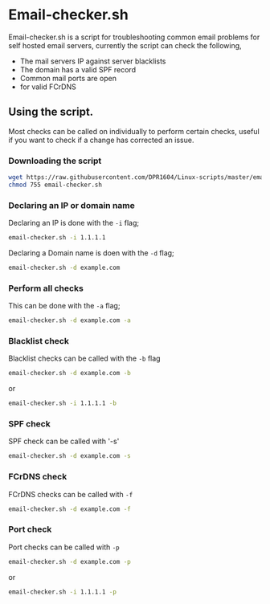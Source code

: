 # Email-checker.sh

Email-checker.sh is a script for troubleshooting common email problems for self hosted email servers, currently the script can check the following,

- The mail servers IP against server blacklists
- The domain has a valid SPF record
- Common mail ports are open
- for valid FCrDNS

## Using the script.

Most checks can be called on individually to perform certain checks, useful if you want to check if a change has corrected an issue.

### Downloading the script

```bash
wget https://raw.githubusercontent.com/DPR1604/Linux-scripts/master/email-checker/email-checker.sh
chmod 755 email-checker.sh
```

### Declaring an IP or domain name

Declaring an IP is done with the `-i` flag;

```bash
email-checker.sh -i 1.1.1.1
```

Declaring a Domain name is doen with the `-d` flag;

```bash
email-checker.sh -d example.com
```

### Perform all checks

This can be done with the `-a` flag;

```bash
email-checker.sh -d example.com -a
```

### Blacklist check

Blacklist checks can be called with the `-b` flag 

```bash
email-checker.sh -d example.com -b
```
or
```bash
email-checker.sh -i 1.1.1.1 -b
```

### SPF check

SPF check can be called with '-s'
```bash
email-checker.sh -d example.com -s
```
### FCrDNS check 

FCrDNS checks can be called with `-f`

```bash
email-checker.sh -d example.com -f
```

### Port check

Port checks can be called with `-p`
```bash
email-checker.sh -d example.com -p
```
or
```bash
email-checker.sh -i 1.1.1.1 -p 
```
